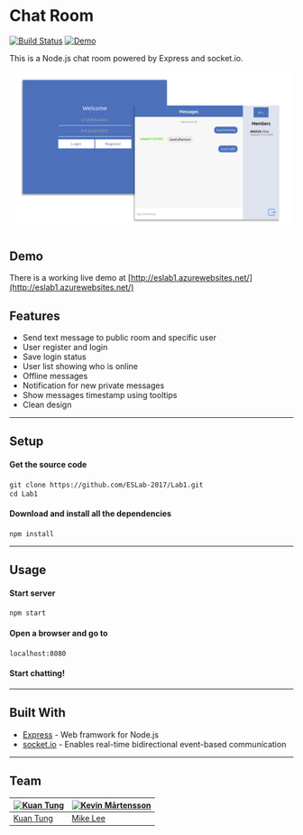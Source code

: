 Chat Room
=========
[![Build Status](https://travis-ci.org/ESLab-2017/Lab1.svg?branch=master)](https://travis-ci.org/ESLab-2017/Lab1) [![Demo](https://camo.githubusercontent.com/d57a88a378dd7ed232931397d903da874daa7809/68747470733a2f2f696d672e736869656c64732e696f2f62616467652f64656d6f2d6f6e6c696e652d677265656e2e737667)](http://eslab1.azurewebsites.net)  
  
This is a Node.js chat room powered by Express and socket.io.

![Page](public/img/login-chat-page.png)

## Demo

There is a working live demo at [http://eslab1.azurewebsites.net/](http://eslab1.azurewebsites.net/)

## Features

* Send text message to public room and specific user
* User register and login
* Save login status
* User list showing who is online
* Offline messages
* Notification for new private messages
* Show messages timestamp using tooltips
* Clean design

---

## Setup

#### Get the source code  

	git clone https://github.com/ESLab-2017/Lab1.git 
	cd Lab1
	
#### Download and install all the dependencies

	npm install

  
---
	
## Usage

#### Start server

	npm start

#### Open a browser and go to 

	localhost:8080
	
#### Start chatting!

---

## Built With

* [Express](http://expressjs.com/) - Web framwork for Node.js
* [socket.io](https://socket.io/) - Enables real-time bidirectional event-based communication

---

## Team

[![Kuan Tung](https://en.gravatar.com/userimage/119358471/ba5c61554901d9c892428fc9f097c0fa.jpg?size=120)](https://github.com/dtk0528) | [![Kevin Mårtensson](https://en.gravatar.com/userimage/119358471/15f6d9f479ce03a4a6e9ca248d9c0193.jpg?size=120)](https://github.com/mike8411251995)
---|---
[Kuan Tung](https://github.com/dtk0528) | [Mike Lee](https://github.com/mike8411251995)
